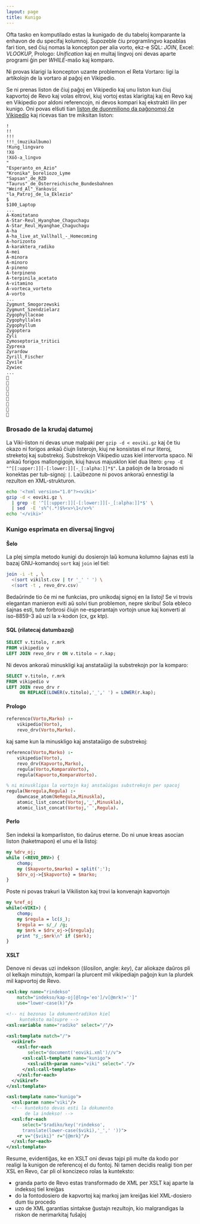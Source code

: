 ```yaml
---
layout: page
title: Kunigo
---
```


Ofta tasko en komputilado estas la kunigado de du tabeloj komparante 
la enhavon de du specifaj kolumnoj.  Supozeble ĉiu programlingvo kapablas 
fari tion, sed ĉiuj nomas la koncepton per alia vorto, ekz-e 
SQL: *JOIN*, Excel: *VLOOKUP*, Prologo: *Unification* kaj en 
multaj lingvoj oni devas aparte programi ĝin per *WHILE*-maŝo kaj komparo.

Ni provas klarigi la koncepton uzante problemon el Reta Vortaro: ligi la artikolojn de la vortaro 
al paĝoj en Vikipedio.

Se ni prenas liston de ĉiuj paĝoj en Vikipedio kaj unu liston 
kun ĉiuj kapvortoj de Revo kaj volas eltrovi, kiuj vortoj estas klarigitaj 
kaj en Revo kaj en Vikipedio por aldoni referencojn, ni devos kompari kaj ekstrakti ilin per kunigo.
Oni povas elŝuti tian [liston de duonmiliono da paĝonomoj 
ĉe Vikipedio](http://download.wikimedia.org/eowiki/latest/eowiki-latest-all-titles-in-ns0.gz)
kaj ricevas tian tre miksitan liston:

```
!
!!
!!!
!!!_(muzikalbumo)
!Kung_lingvaro
!Xó
!Xóõ-a_lingvo
"
"Esperanto_en_Azio"
"Kronika"_boreliozo_Lyme
"Sapsan"_de_RZD
"Taurus"_de_Österreichische_Bundesbahnen
"Weird_Al"_Yankovic
"la_Patroj_de_la_Eklezio"
$
$100_Laptop
...
A-Komitatano
A-Star-Reul_Hyanghae_Chaguchagu
A-Star_Reul_Hyanghae_Chaguchagu
A-ha
A-ha_live_at_Vallhall_-_Homecoming
A-horizonto
A-karaktera_radiko
A-mei
A-minora
A-minoro
A-pineno
A-terpineno
A-terpinila_acetato
A-vitamino
A-vorteca_vorteto
A-vorto
...
Zygmunt_Smogorzewski
Zygmunt_Szendzielarz
Zygophyllaceae
Zygophyllales
Zygophyllum
Zygoptera
Zyli
Zymoseptoria_tritici
Zyprexa
Zyrardow
Zyrill_Fischer
Zyvile
Zywiec
...
🧓
🧔
🧕
🧠
🧡
🧢
🧤
🧦
```

### Brosado de la krudaj datumoj

La Viki-liston ni devas unue malpaki per `gzip -d < eoviki.gz`
kaj ĉe tiu okazo ni forigos ankaŭ ĉiujn listerojn, kiuj ne konsistas el nur literoj, streketoj kaj substrekoj. Substrekojn Vikipedio uzas kiel intervorta spaco. Ni ankaŭ forigos mallongigojn, kiuj havus majusklon kiel dua litero: `grep -E "^[[:upper:]][-[:lower:]][-_[:alpha:]]*$"`. La paŝojn de la brosado ni konektas per tub-signoj: `|`. Laŭbezone ni povos ankoraŭ ennestigi la rezulton en XML-strukturon.

```bash
echo '<?xml version="1.0"?><viki>'
gzip -d < eoviki.gz \
  | grep -E '^[[:upper:]][-[:lower:]][-_[:alpha:]]*$' \
  | sed  -E 's%^(.*)$%<v>\1</v>%'
echo '</viki>'
```

### Kunigo esprimata en diversaj lingvoj

#### Ŝelo

La plej simpla metodo kunigi du dosierojn laŭ komuna kolumno ŝajnas esti la bazaj GNU-komandoj `sort` kaj `join` iel tiel:

```bash
join -i -t , \
  <(sort vikilst.csv | tr '_' ' ') \
  <(sort -t , revo_drv.csv)
```

Bedaŭrinde tio ĉe mi ne funkcias, pro unikodaj signoj en la listoj! Se vi trovis elegantan manieron eviti aŭ solvi tiun problemon, nepre skribu! Sola ebleco ŝajnas esti, tute forbrosi ĉiujn ne-esperantajn vortojn unue kaj konverti al iso-8859-3 aŭ uzi la x-kodon (cx, gx ktp).

#### SQL (rilatecaj datumbazoj)

```sql
SELECT v.titolo, r.mrk 
FROM vikipedio v
LEFT JOIN revo_drv r ON v.titolo = r.kap;
```

Ni devos ankoraŭ minuskligi kaj anstataŭigi la substrekojn por la komparo:

```sql
SELECT v.titolo, r.mrk 
FROM vikipedio v
LEFT JOIN revo_drv r 
     ON REPLACE(LOWER(v.titolo),'_',' ') = LOWER(r.kap);
```

#### Prologo

```prolog
referenco(Vorto,Marko) :-
    vikipedio(Vorto),
    revo_drv(Vorto,Marko).
```

kaj same kun la minuskligo kaj anstataŭigo de substrekoj:

```prolog
referenco(Vorto,Marko) :-
    vikipedio(Vorto),
    revo_drv(Kapvorto,Marko),
    regula(Vorto,KomparaVorto),
    regula(Kapvorto,KomparaVorto).

% ni minuskligas la vortojn kaj anstaŭigas substrekojn per spacoj
regula(Neregula,Regula) :-
    downcase_atom(NeRegula,Minuskla),
    atomic_list_concat(Vortoj,'_',Minuskla),
    atomic_list_concat(Vortoj,' ',Regula).
```

#### Perlo

Sen indeksi la komparliston, tio daŭrus eterne. Do ni unue kreas asocian liston (haketmapon) el unu el la listoj:    

```perl
my %drv_oj;
while (<REVO_DRV>) {
    chomp;
    my ($kapvorto,$marko) = split(';');
    $drv_oj->{$kapvorto} = $marko;
}
```

Poste ni povas trakuri la Vikiliston kaj trovi la konvenajn kapvortojn

```perl
my %ref_oj
while(<VIKI>) {
    chomp;
    my $regula = lc($_);
    $regula =~ s/_/ /g;
    my $mrk = $drv_oj->{$regula};
    print "$_;$mrk\n" if ($mrk);
}
```

#### XSLT

Denove ni devas uzi indekson (ŝlosilon, angle: *key*), ĉar aliokaze daŭros pli ol kelkajn minutojn, kompari la plurcent mil vikipediajn paĝojn kun la plurdek mil kapvortoj de Revo.

```xml
<xsl:key name="rindekso" 
    match="indekso/kap-oj[@lng='eo']/v[@mrk!='']" 
    use="lower-case(k)"/>

<!-- ni bezonas la dokumentradikon kiel 
     kunteksto malsupre -->
<xsl:variable name="radiko" select="/"/>

<xsl:template match="/">
  <vikiref>
    <xsl:for-each 
        select="document('eoviki.xml')//v">
      <xsl:call-template name="kunigo">
        <xsl:with-param name="viki" select="."/>
      </xsl:call-template>
    </xsl:for-each>
  </vikiref>
</xsl:template>

<xsl:template name="kunigo">
  <xsl:param name="viki"/>    
  <!-- kunteksto devas esti la dokumento 
       de la indekso! -->
  <xsl:for-each 
      select="$radiko/key('rindekso',
      translate(lower-case($viki),'_',' '))">
    <r v="{$viki}" r="{@mrk}"/>
  </xsl:for-each>
</xsl:template>    
```

Resume, evidentiĝas, ke en XSLT oni devas tajpi pli multe da kodo por realigi la kunigon de referencoj el du fontoj. Ni tamen decidis realigi tion per XSL en Revo, ĉar pli ol koncizeco rolas la kunteksto:

- granda parto de Revo estas transformado de XML per XSLT kaj aparte la indeksoj tiel kreiĝas
- do la fontodosiero de kapvortoj kaj markoj jam kreiĝas kiel XML-dosiero dum tiu procedo
- uzo de XML garantias sintakse ĝustajn rezultojn, kio malgrandigas la riskon de nerimarkitaj fuŝaĵoj


